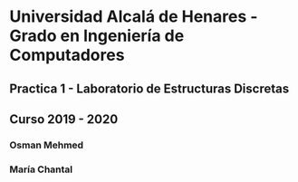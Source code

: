 # Universidad Alcalá de Henares - Grado en Ingeniería de Computadores
##  Practica 1 - Laboratorio de Estructuras Discretas
##   Curso 2019 - 2020

###  Osman Mehmed
###  María Chantal
